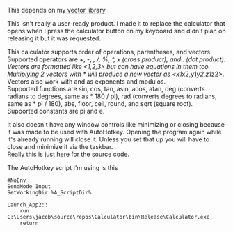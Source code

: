 This depends on my [vector library](https://github.com/Jacbo1/Vector-Math)

This isn't really a user-ready product. I made it to replace the calculator that opens when I press the calculator button on my keyboard and didn't plan on releasing it but it was requested.  
  
This calculator supports order of operations, parentheses, and vectors. Supported operators are +, -, *, /, %, ^, x (cross product), and . (dot product). Vectors are formatted like <1,2,3> but can have equations in them too. Multiplying 2 vectors with * will produce a new vector as <x1*x2,y1*y2,z1*z2>. Vectors also work with and as exponents and modulos.  
Supported functions are sin, cos, tan, asin, acos, atan, deg (converts radians to degrees, same as * 180 / pi), rad (converts degrees to radians, same as * pi / 180), abs, floor, ceil, round, and sqrt (square root).  
Supported constants are pi and e.  

It also doesn't have any window controls like minimizing or closing because it was made to be used with AutoHotkey. Opening the program again while it's already running will close it. Unless you set that up you will have to close and minimize it via the taskbar.  
Really this is just here for the source code.  

The AutoHotkey script I'm using is this
```
#NoEnv
SendMode Input
SetWorkingDir %A_ScriptDir%

Launch_App2::
    run C:\Users\jacob\source\repos\Calculator\bin\Release\Calculator.exe
	return
```
